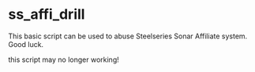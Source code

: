 # ss_affi_drill

This basic script can be used to abuse Steelseries Sonar Affiliate system.
Good luck.

this script may no longer working!
